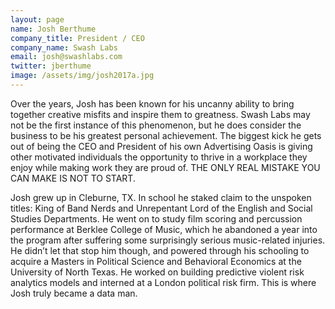 ```yaml
---
layout: page
name: Josh Berthume
company_title: President / CEO
company_name: Swash Labs
email: josh@swashlabs.com
twitter: jberthume
image: /assets/img/josh2017a.jpg
---
```

Over the years, Josh has been known for his uncanny ability to bring together creative misfits and inspire them to greatness. Swash Labs may not be the first instance of this phenomenon, but he does consider the business to be his greatest personal achievement. The biggest kick he gets out of being the CEO and President of his own Advertising Oasis is giving other motivated individuals the opportunity to thrive in a workplace they enjoy while making work they are proud of. THE ONLY REAL MISTAKE YOU CAN MAKE IS NOT TO START.

Josh grew up in Cleburne, TX. In school he staked claim to the unspoken titles: King of Band Nerds and Unrepentant Lord of the English and Social Studies Departments. He went on to study film scoring and percussion performance at Berklee College of Music, which he abandoned a year into the program after suffering some surprisingly serious music-related injuries. He didn’t let that stop him though, and powered through his schooling to acquire a Masters in Political Science and Behavioral Economics at the University of North Texas. He worked on building predictive violent risk analytics models and interned at a London political risk firm. This is where Josh truly became a data man.
